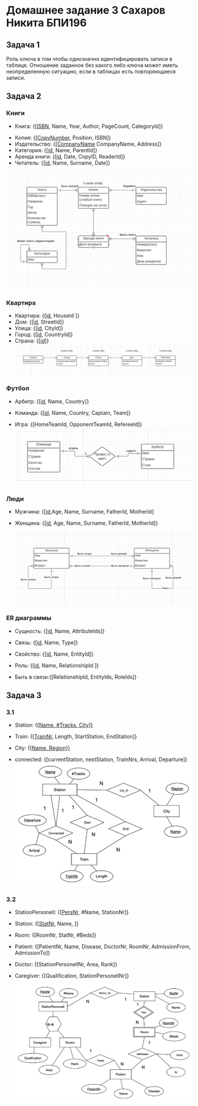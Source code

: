 # Домашнее задание 3 Сахаров Никита БПИ196

## Задача 1

Роль ключа в том чтобы однозначно идентифицировать записи в таблице. Отношение заданное без какого либо ключа может
иметь неопределенную ситуацию, если в таблицах есть повторяющиеся записи.

## Задача 2

### Книги                      

- Книга: {[<ins>ISBN</ins>, Name, Year, Author, PageCount, CategoryId]}
<!---в копии номер копии - слабый ключ -->
- Копия: {[<ins>CopyNumber</ins>, Position, ISBN]}
- Издательство: {[<ins>CompanyName</ins> CompanyName, Address]}
- Категория: {[<ins>id</ins>, Name, ParentId]}
- Аренда книги: {[<ins>id</ins>, Date, CopyID, ReaderId]}
- Читатель: {[<ins>id</ins>, Name, Surname, Date]}

![](task_1.png)

### Квартира

- Квартира: {[<ins>id</ins>, HouseId ]}
- Дом: {[<ins>id</ins>, StreetId]}
- Улица: {[<ins>id</ins>, CityId]}
- Город: {[<ins>id</ins>, CountryId]}
- Страна: {[<ins>id</ins>]}
  ![](task_2_1.png)

### Футбол

- Арбитр: {[<ins>id</ins>, Name, Country]}
- Команда: {[<ins>id</ins>, Name, Country, Captain, Team]}


- Игра: {[HomeTeamId, OpponentTeamId, RefereeId]}
  ![](task_2_2.png)

### Люди

+ Мужчина: {[<ins>id</ins>,Age, Name, Surname, FatherId, MotherId]
+ Женщина: {[<ins>id</ins>, Age, Name, Surname, FatherId, MotherId]}

  ![](task_2_3.png)

### ER диаграммы

- Сущность: {[<ins>id</ins>, Name, AttributeIds]}
- Связь: {[<ins>id</ins>, Name, Type]}
- Свойство: {[<ins>id</ins>, Name, EntityId]}
- Роль: {[<ins>id</ins>, Name, RelationshipId ]}


- Быть в связи:{[RelationshipId, EntityIds, RoleIds]}

## Задача 3

### 3.1

- Station: {[<ins>Name<ins>, #Tracks, City]}
- Train: {[<ins>TrainNr</ins>, Length, StartStation, EndStation]}
- City: {[<ins>Name<ins>, Region]}

- connected: {[currentStation, nextStation, TrainNrs, Arrival, Departure]}
  ![](3_1.png)

### 3.2

- StationPersonell: {[<ins>PersNr</ins>, #Name, StationNr]}
- Station: {[<ins>StatNr</ins>, Name, ]}
- Room: {[RoomNr, StatNr, #Beds]}
- Patient: {[PatientNr, Name, Disease, DoctorNr, RoomNr, AdmissionFrom, AdmissionTo]}
- Doctor: {[StationPersonellNr, Area, Rank]}
- Caregiver: {[Qualification, StationPersonellNr]}

  ![](3_2.png)
